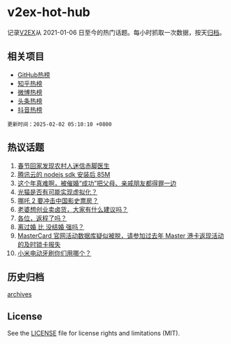 # v2ex-hot-hub

 记录[V2EX](https://www.v2ex.com/)从 2021-01-06 日至今的热门话题。每小时抓取一次数据，按天[归档](archives)。
 
 ## 相关项目

- [GitHub热榜](https://github.com/lonnyzhang423/github-hot-hub)
- [知乎热榜](https://github.com/lonnyzhang423/zhihu-hot-hub)
- [微博热榜](https://github.com/lonnyzhang423/weibo-hot-hub)
- [头条热榜](https://github.com/lonnyzhang423/toutiao-hot-hub)
- [抖音热榜](https://github.com/lonnyzhang423/douyin-hot-hub)


 `更新时间：2025-02-02 05:10:10 +0800`

## 热议话题

1. [春节回家发现农村人迷信赤脚医生](https://www.v2ex.com/t/1108508)
1. [腾讯云的 nodejs sdk 安装后 85M](https://www.v2ex.com/t/1108471)
1. [这个年真难啊，被催婚“成功”把父母、亲戚朋友都得罪一边](https://www.v2ex.com/t/1108502)
1. [光猫是否有可能实现虚拟化？](https://www.v2ex.com/t/1108542)
1. [哪吒 2 要冲击中国影史票房？](https://www.v2ex.com/t/1108516)
1. [老婆想创业卖卤货，大家有什么建议吗？](https://www.v2ex.com/t/1108561)
1. [各位，返程了吗？](https://www.v2ex.com/t/1108470)
1. [离过婚 比 没结婚 强吗？](https://www.v2ex.com/t/1108531)
1. [MasterCard 官网活动数据库疑似被脱，请参加过去年 Master 港卡返现活动的及时锁卡报失](https://www.v2ex.com/t/1108520)
1. [小米电动牙刷你们用哪个？](https://www.v2ex.com/t/1108479)

## 历史归档

[archives](archives)

## License

See the [LICENSE](LICENSE) file for license rights and limitations (MIT).
